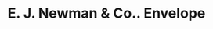 ---
doi: 10.7916/D8B00GZG
date_other: unknown
date_other_textual: unknown
form: printed ephemera
genre:
- Envelopes
name:
- E. J. Newman & Co.
object_in_context_url: https://biggert.cul.columbia.edu/items/view/ave_biggert_00887
subject_hierarchical_geographic:
- Buffalo, New York, United States
subject_name:
- E. J. Newman & Co.
title: E. J. Newman & Co.. Envelope
sort_title: E. J. Newman & Co.. Envelope
call_number: ave_biggert_00887
coordinates:
- 42.90472222222222,-78.84944444444444
pid: ave_biggert_00887
identifiers: ave_biggert_00887
canvas_id: ldpd:396159
permalink: "/items/ave_biggert_00887/"
layout: iiif-image-page
---